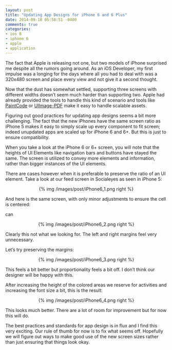 ```yaml
---
layout: post
title: "Updating App Designs for iPhone 6 and 6 Plus"
date: 2014-09-18 05:58:51 -0400
comments: true
categories: 
- ios 8
- iphone 6
- apple
- application
---
```


The fact that Apple is releasing not one, but two models of iPhone surprised me despite all the rumors going around. As an iOS Developer, my first impulse was a longing for the days where all you had to deal with was a 320x480 screen and place every view and not give it a second thought.
<!-- more -->

Now that the dust has somewhat settled, supporting three screens with different widths doesn’t seem much harder than supporting two. Apple had already provided the tools to handle this kind of scenario and tools like [PaintCode](http://www.paintcodeapp.com/) or [UIImage-PDF](https://github.com/mindbrix/UIImage-PDF)  make it easy to handle scalable assets.

Figuring out good practices for updating app designs seems a bit more challenging. The fact that the new iPhones have the same screen ratio as iPhone 5 makes it easy to simply scale up every component to fit screen; indeed unupdated apps are scaled up for iPhone 6 and 6+. But this is just to ensure compatibility.

When you take a look at the iPhone 6 or 6+ screen, you will note that the heights of UI Elements like navigation bars and buttons have stayed the same. The screen is utilized to convey more elements and information, rather than bigger instances of the UI elements.

There are cases however when it is preferable to preserve the ratio of an UI element. Take a look at our feed screen in Socialeyes as seen in iPhone 5:

<p style="text-align:center">
{% img /images/post/iPhone6_1.png right %}
</p>

And here is the same screen, with only minor adjustments to ensure the cell is centered:

can<p style="text-align:center">
{% img /images/post/iPhone6_2.png right %}
</p>

Clearly this not what we looking for. The left and right margins feel very unnecessary.

Let’s try preserving the margins:

<p style="text-align:center">
{% img /images/post/iPhone6_3.png right %}
</p>

This feels a bit better but proportionality feels a bit off. I don’t think our designer will be happy with this.

After increasing the height of the colored areas we reserve for activities and increasing the font size a bit, this is the result:

<p style="text-align:center">
{% img /images/post/iPhone6_4.png right %}
</p>
This looks much better. There are a lot of room for improvement but for now this will do. 

The best practices and standards for app design is in flux and I find this very exciting. Our rule of thumb for now is to fix what seems off. Hopefully we will figure out ways to make good use of the new screen sizes rather than just ensuring that things look okay.
